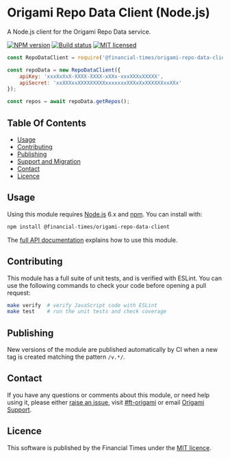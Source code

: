 
# Origami Repo Data Client (Node.js)

A Node.js client for the Origami Repo Data service.

[![NPM version](https://img.shields.io/npm/v/@financial-times/origami-repo-data-client-node.svg)](https://www.npmjs.com/package/@financial-times/origami-repo-data-client)
[![Build status](https://img.shields.io/circleci/project/Financial-Times/origami-repo-data-client-node.svg)](https://circleci.com/gh/Financial-Times/origami-repo-data-client-node)
[![MIT licensed](https://img.shields.io/badge/license-MIT-blue.svg)][license]

```js
const RepoDataClient = require('@financial-times/origami-repo-data-client');

const repoData = new RepoDataClient({
    apiKey: 'xxxXxXxX-XXXX-XXXX-xXXx-xxxXXXxXXXXX',
    apiSecret: 'xxXXXxxXXXXXXXXXxxxxxxxXXXxXxXXXXXXxxXXx'
});

const repos = await repoData.getRepos();
```


## Table Of Contents

  - [Usage](#usage)
  - [Contributing](#contributing)
  - [Publishing](#publishing)
  - [Support and Migration](#support-and-migration)
  - [Contact](#contact)
  - [Licence](#licence)


## Usage

Using this module requires [Node.js] 6.x and [npm]. You can install with:

```sh
npm install @financial-times/origami-repo-data-client
```

The [full API documentation][api-docs] explains how to use this module.


## Contributing

This module has a full suite of unit tests, and is verified with ESLint. You can use the following commands to check your code before opening a pull request:

```sh
make verify  # verify JavaScript code with ESLint
make test    # run the unit tests and check coverage
```


## Publishing

New versions of the module are published automatically by CI when a new tag is created matching the pattern `/v.*/`.


## Contact

If you have any questions or comments about this module, or need help using it, please either [raise an issue][issues], visit [#ft-origami] or email [Origami Support].


## Licence

This software is published by the Financial Times under the [MIT licence][license].



[#ft-origami]: https://financialtimes.slack.com/messages/ft-origami/
[api-docs]: http://financial-times.github.io/origami-repo-data-client-node
[issues]: https://github.com/Financial-Times/origami-repo-data-client-node/issues
[license]: http://opensource.org/licenses/MIT
[node.js]: https://nodejs.org/
[npm]: https://www.npmjs.com/
[origami support]: mailto:origami-support@ft.com
